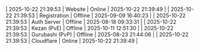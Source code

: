 | 2025-10-22 21:39:53 | Website | Online | 2025-10-22 21:39:49 |
| 2025-10-22 21:39:53 | Registration | Offline | 2025-09-09 16:40:23 |
| 2025-10-22 21:39:53 | Auth Server | Offline | 2025-08-18 09:33:31 |
| 2025-10-22 21:39:53 | Kezan (PvE) | Offline | 2025-10-11 12:51:30 |
| 2025-10-22 21:39:53 | Gurubashi (PvP) | Offline | 2025-08-23 21:44:06 |
| 2025-10-22 21:39:53 | Cloudflare | Online | 2025-10-22 21:39:49 |
